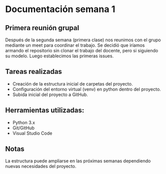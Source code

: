 
# Documentación semana 1

## Primera reunión grupal

Después de la segunda semana (primera clase) nos reunimos con el grupo mediante un meet para coordinar el trabajo. 
Se decidió que iríamos armando el repositorio sin clonar el trabajo del docente, pero si siguiendo su modelo.
Luego establecimos las primeras issues.

## Tareas realizadas

* Creación de la estructura inicial de carpetas del proyecto.
* Configuración del entorno virtual (venv) en python dentro del proyecto.
* Subida inicial del proyecto a GitHub.

## Herramientas utilizadas:

* Python 3.x
* Git/GitHub
* Visual Studio Code

## Notas

La estructura puede ampliarse en las próximas semanas dependiendo nuevas necesidades del proyecto.

